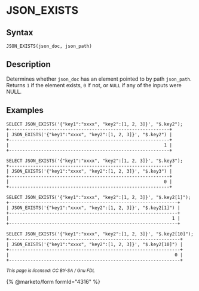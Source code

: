 
# JSON_EXISTS

## Syntax


```
JSON_EXISTS(json_doc, json_path)
```

## Description


Determines whether `json_doc` has an element pointed to by path `json_path`. Returns `1` if the element exists, `0` if not, or `NULL` if any of the inputs were NULL.


## Examples


```
SELECT JSON_EXISTS('{"key1":"xxxx", "key2":[1, 2, 3]}', "$.key2");
+------------------------------------------------------------+
| JSON_EXISTS('{"key1":"xxxx", "key2":[1, 2, 3]}', "$.key2") |
+------------------------------------------------------------+
|                                                          1 |
+------------------------------------------------------------+

SELECT JSON_EXISTS('{"key1":"xxxx", "key2":[1, 2, 3]}', "$.key3");
+------------------------------------------------------------+
| JSON_EXISTS('{"key1":"xxxx", "key2":[1, 2, 3]}', "$.key3") |
+------------------------------------------------------------+
|                                                          0 |
+------------------------------------------------------------+

SELECT JSON_EXISTS('{"key1":"xxxx", "key2":[1, 2, 3]}', "$.key2[1]");
+---------------------------------------------------------------+
| JSON_EXISTS('{"key1":"xxxx", "key2":[1, 2, 3]}', "$.key2[1]") |
+---------------------------------------------------------------+
|                                                             1 |
+---------------------------------------------------------------+

SELECT JSON_EXISTS('{"key1":"xxxx", "key2":[1, 2, 3]}', "$.key2[10]");
+----------------------------------------------------------------+
| JSON_EXISTS('{"key1":"xxxx", "key2":[1, 2, 3]}', "$.key2[10]") |
+----------------------------------------------------------------+
|                                                              0 |
+----------------------------------------------------------------+
```


<sub>_This page is licensed: CC BY-SA / Gnu FDL_</sub>


{% @marketo/form formId="4316" %}
